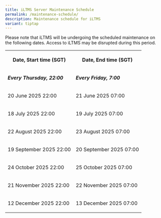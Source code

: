 ```yaml
---
title: iLTMS Server Maintenance Schedule
permalink: /maintenance-schedule/
description: Maintenance schedule for iLTMS
variant: tiptap
---
```

<p>Please note that iLTMS will be undergoing the scheduled maintenance on
the following dates. Access to iLTMS may be disrupted during this period.</p>
<table style="minWidth: 50px">
<colgroup>
<col>
<col>
</colgroup>
<tbody>
<tr>
<th rowspan="1" colspan="1">
<p>Date, Start time (SGT)</p>
</th>
<th rowspan="1" colspan="1">
<p>Date, End time (SGT)</p>
</th>
</tr>
<tr>
<td rowspan="1" colspan="1">
<p><strong><em>Every Thursday, 22:00</em></strong>
</p>
</td>
<td rowspan="1" colspan="1">
<p><strong><em>Every Friday, 7:00</em></strong>
</p>
</td>
</tr>
<tr>
<td rowspan="1" colspan="1">
<p>20 June 2025 22:00</p>
</td>
<td rowspan="1" colspan="1">
<p>21 June 2025 07:00</p>
</td>
</tr>
<tr>
<td rowspan="1" colspan="1">
<p>18 July 2025 22:00</p>
</td>
<td rowspan="1" colspan="1">
<p>19 July 2025 07:00</p>
</td>
</tr>
<tr>
<td rowspan="1" colspan="1">
<p>22 August 2025 22:00</p>
</td>
<td rowspan="1" colspan="1">
<p>23 August 2025 07:00</p>
</td>
</tr>
<tr>
<td rowspan="1" colspan="1">
<p>19 September 2025 22:00</p>
</td>
<td rowspan="1" colspan="1">
<p>20 September 2025 07:00</p>
</td>
</tr>
<tr>
<td rowspan="1" colspan="1">
<p>24 October 2025 22:00</p>
</td>
<td rowspan="1" colspan="1">
<p>25 October 2025 07:00</p>
</td>
</tr>
<tr>
<td rowspan="1" colspan="1">
<p>21 November 2025 22:00</p>
</td>
<td rowspan="1" colspan="1">
<p>22 November 2025 07:00</p>
</td>
</tr>
<tr>
<td rowspan="1" colspan="1">
<p>12 December 2025 22:00</p>
</td>
<td rowspan="1" colspan="1">
<p>13 December 2025 07:00</p>
</td>
</tr>
</tbody>
</table>
<p></p>
